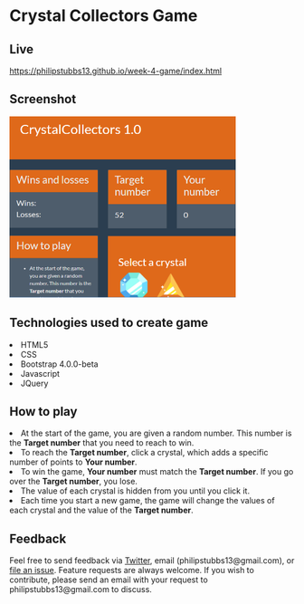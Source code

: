 # Crystal Collectors Game

## Live
<a href="https://philipstubbs13.github.io/week-4-game/index.html" target="_blank">https://philipstubbs13.github.io/week-4-game/index.html</a>

## Screenshot
<img src="assets/images/crystal.PNG" alt="Crystal Collectors game user interface" width="400px" height="320px">

## Technologies used to create game

<li>HTML5</li>
<li>CSS</li>
<li>Bootstrap 4.0.0-beta</li>
<li>Javascript</li>
<li>JQuery</li>

## How to play
 	
<li>At the start of the game, you are given a random number. This number is the <b>Target number</b> that you need to reach to win.</li>
<li>To reach the <b>Target number</b>, click a crystal, which adds a specific number of points to <b>Your number</b>.</li>
<li>To win the game, <b>Your number</b> must match the <b>Target number</b>. If you go over the <b>Target number</b>,  you lose.</li>
<li>The value of each crystal is hidden from you until you click it.</li>
<li>Each time you start a new game, the game will change the values of each crystal and the value of the <b>Target number</b>. </li>

## Feedback
<p>Feel free to send feedback via <a href="https://twitter.com/iamPhilStubbs" target="_blank">Twitter</a>, email (philipstubbs13@gmail.com), or <a href="https://github.com/philipstubbs13/TriviaGame/issues/" target="_blank">file an issue</a>. Feature requests are always welcome. If you wish to contribute, please send an email with your request to philipstubbs13@gmail.com to discuss.</p>



